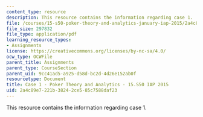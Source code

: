 ```yaml
---
content_type: resource
description: This resource contains the information regarding case 1.
file: /courses/15-s50-poker-theory-and-analytics-january-iap-2015/2a4c89e7221b38242ce585c7588daf23_MIT15_S50IAP15_Case1.pdf
file_size: 297832
file_type: application/pdf
learning_resource_types:
- Assignments
license: https://creativecommons.org/licenses/by-nc-sa/4.0/
ocw_type: OCWFile
parent_title: Assignments
parent_type: CourseSection
parent_uid: 9cc41ad5-a925-d58d-bc2d-4d26e152ab0f
resourcetype: Document
title: Case 1 - Poker Theory and Analytics - 15.S50 IAP 2015
uid: 2a4c89e7-221b-3824-2ce5-85c7588daf23
---
```

This resource contains the information regarding case 1.